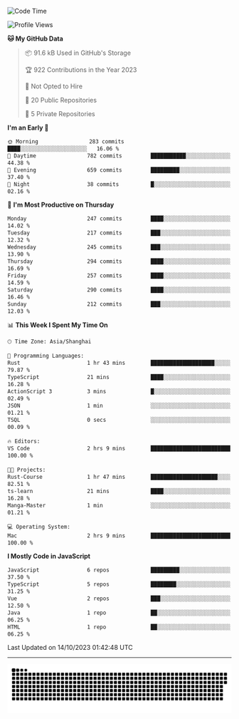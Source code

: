 <!--
<picture>
  <source
    srcset="https://github-readme-stats.vercel.app/api?username=kevinxft&show_icons=true&theme=dark"
    media="(prefers-color-scheme: dark)"
  />
  <source
    srcset="https://github-readme-stats.vercel.app/api?username=kevinxft&show_icons=true"
    media="(prefers-color-scheme: light), (prefers-color-scheme: no-preference)"
  />
  <img src="https://github-readme-stats.vercel.app/api?username=kevinxft&show_icons=true" />
</picture>
-->

<!--START_SECTION:waka-->
![Code Time](http://img.shields.io/badge/Code%20Time-1%2C261%20hrs%2039%20mins-blue)

![Profile Views](http://img.shields.io/badge/Profile%20Views-5-blue)

**🐱 My GitHub Data** 

> 📦 91.6 kB Used in GitHub's Storage 
 > 
> 🏆 922 Contributions in the Year 2023
 > 
> 🚫 Not Opted to Hire
 > 
> 📜 20 Public Repositories 
 > 
> 🔑 5 Private Repositories 
 > 
**I'm an Early 🐤** 

```text
🌞 Morning                283 commits         ████░░░░░░░░░░░░░░░░░░░░░   16.06 % 
🌆 Daytime                782 commits         ███████████░░░░░░░░░░░░░░   44.38 % 
🌃 Evening                659 commits         █████████░░░░░░░░░░░░░░░░   37.40 % 
🌙 Night                  38 commits          █░░░░░░░░░░░░░░░░░░░░░░░░   02.16 % 
```
📅 **I'm Most Productive on Thursday** 

```text
Monday                   247 commits         ████░░░░░░░░░░░░░░░░░░░░░   14.02 % 
Tuesday                  217 commits         ███░░░░░░░░░░░░░░░░░░░░░░   12.32 % 
Wednesday                245 commits         ███░░░░░░░░░░░░░░░░░░░░░░   13.90 % 
Thursday                 294 commits         ████░░░░░░░░░░░░░░░░░░░░░   16.69 % 
Friday                   257 commits         ████░░░░░░░░░░░░░░░░░░░░░   14.59 % 
Saturday                 290 commits         ████░░░░░░░░░░░░░░░░░░░░░   16.46 % 
Sunday                   212 commits         ███░░░░░░░░░░░░░░░░░░░░░░   12.03 % 
```


📊 **This Week I Spent My Time On** 

```text
🕑︎ Time Zone: Asia/Shanghai

💬 Programming Languages: 
Rust                     1 hr 43 mins        ████████████████████░░░░░   79.87 % 
TypeScript               21 mins             ████░░░░░░░░░░░░░░░░░░░░░   16.28 % 
ActionScript 3           3 mins              █░░░░░░░░░░░░░░░░░░░░░░░░   02.49 % 
JSON                     1 min               ░░░░░░░░░░░░░░░░░░░░░░░░░   01.21 % 
TSQL                     0 secs              ░░░░░░░░░░░░░░░░░░░░░░░░░   00.09 % 

🔥 Editors: 
VS Code                  2 hrs 9 mins        █████████████████████████   100.00 % 

🐱‍💻 Projects: 
Rust-Course              1 hr 47 mins        █████████████████████░░░░   82.51 % 
ts-learn                 21 mins             ████░░░░░░░░░░░░░░░░░░░░░   16.28 % 
Manga-Master             1 min               ░░░░░░░░░░░░░░░░░░░░░░░░░   01.21 % 

💻 Operating System: 
Mac                      2 hrs 9 mins        █████████████████████████   100.00 % 
```

**I Mostly Code in JavaScript** 

```text
JavaScript               6 repos             █████████░░░░░░░░░░░░░░░░   37.50 % 
TypeScript               5 repos             ████████░░░░░░░░░░░░░░░░░   31.25 % 
Vue                      2 repos             ███░░░░░░░░░░░░░░░░░░░░░░   12.50 % 
Java                     1 repo              ██░░░░░░░░░░░░░░░░░░░░░░░   06.25 % 
HTML                     1 repo              ██░░░░░░░░░░░░░░░░░░░░░░░   06.25 % 
```




 Last Updated on 14/10/2023 01:42:48 UTC
<!--END_SECTION:waka-->

---

<picture>
  <source media="(prefers-color-scheme: dark)" srcset="https://raw.githubusercontent.com/kevinxft/kevinxft/output/github-contribution-grid-snake-dark.svg">
  <source media="(prefers-color-scheme: light)" srcset="https://raw.githubusercontent.com/kevinxft/kevinxft/output/github-contribution-grid-snake.svg">
  <img alt="github contribution grid snake animation" src="https://raw.githubusercontent.com/kevinxft/kevinxft/output/github-contribution-grid-snake.svg">
</picture>